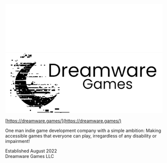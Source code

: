 
![Dreamware Games](./images/Dreamware%20Games%20Logo%20White.png#gh-dark-mode-only)
![Dreamware Games](./images/Main%20Logo%20Black.png#gh-light-mode-only)

[https://dreamware.games/](https://dreamware.games/)

One man indie game development company with a simple ambition: Making accessible games that everyone can play, irregardless of any disability or impairment!

Established August 2022
<br>
Dreamware Games LLC
